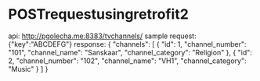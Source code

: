 # POSTrequestusingretrofit2
api: http://pgolecha.me:8383/tvchannels/
sample request:{"key":"ABCDEFG"}
response: 
{
    "channels": [
        {
            "id": 1,
            "channel_number": "101",
            "channel_name": "Sanskaar",
            "channel_category": "Religion"
        },
        {
            "id": 2,
            "channel_number": "102",
            "channel_name": "VH1",
            "channel_category": "Music"
        }
    ]
}
